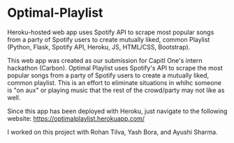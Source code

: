 # Optimal-Playlist
Heroku-hosted web app uses Spotify API to scrape most popular songs from a party of Spotify users to create mutually liked, common Playlist (Python, Flask, Spotify API, Heroku, JS, HTML/CSS, Bootstrap).


This web app was created as our submission for Capitl One's intern hackathon (Carbon). Optimal Playlist uses Spotify's API to scrape the most popular songs from a party of Spotify users to create a mutually liked, common playlist. This is an effort to eliminate situations in whihc someone is "on aux" or playing music that the rest of the crowd/party may not like as well. 

Since this app has been deployed with Heroku, just navigate to the following website: https://optimalplaylist.herokuapp.com/

I worked on this project with Rohan Tilva, Yash Bora, and Ayushi Sharma.

